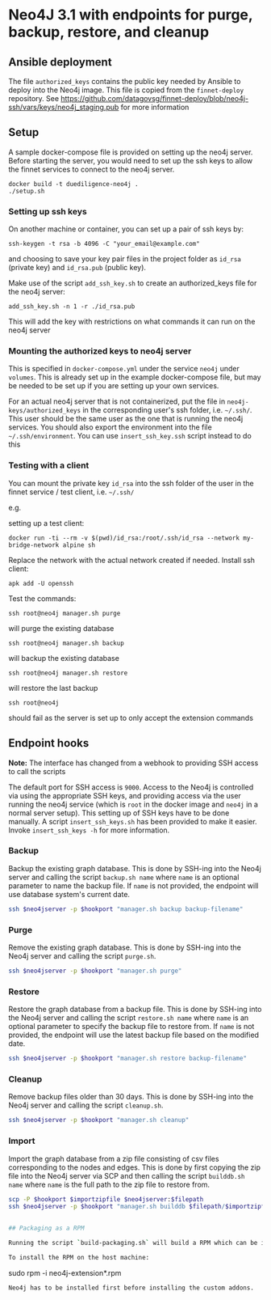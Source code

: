 # Neo4J 3.1 with endpoints for purge, backup, restore, and cleanup

## Ansible deployment

The file `authorized_keys` contains the public key needed by Ansible to deploy into the Neo4j image. This file is copied from the `finnet-deploy` repository. See https://github.com/datagovsg/finnet-deploy/blob/neo4j-ssh/vars/keys/neo4j_staging.pub for more information

## Setup

A sample docker-compose file is provided on setting up the neo4j server. Before starting the server, you would need to set up the ssh keys to allow the finnet services to connect to the neo4j server. 

```
docker build -t duediligence-neo4j .
./setup.sh
```

### Setting up ssh keys

On another machine or container, you can set up a pair of ssh keys by:

```
ssh-keygen -t rsa -b 4096 -C "your_email@example.com"
```

and choosing to save your key pair files in the project folder as `id_rsa` (private key) and `id_rsa.pub` (public key).

Make use of the script `add_ssh_key.sh` to create an authorized_keys file for the neo4j server:

```
add_ssh_key.sh -n 1 -r ./id_rsa.pub
```

This will add the key with restrictions on what commands it can run on the neo4j server

### Mounting the authorized keys to neo4j server

This is specified in `docker-compose.yml` under the service `neo4j` under `volumes`. This is already set up in the example docker-compose file, but may be needed to be set up if you are setting up your own services. 

For an actual neo4j server that is not containerized, put the file in `neo4j-keys/authorized_keys` in the corresponding user's ssh folder, i.e. `~/.ssh/`. This user should be the same user as the one that is running the neo4j services. You should also export the environment into the file `~/.ssh/environment`. You can use `insert_ssh_key.ssh` script instead to do this

### Testing with a client 

You can mount the private key `id_rsa` into the ssh folder of the user in the finnet service / test client, i.e. `~/.ssh/` 

e.g.

setting up a test client:

```
docker run -ti --rm -v $(pwd)/id_rsa:/root/.ssh/id_rsa --network my-bridge-network alpine sh
```

Replace the network with the actual network created if needed. Install ssh client:

`apk add -U openssh`

Test the commands:

`ssh root@neo4j manager.sh purge`

will purge the existing database

`ssh root@neo4j manager.sh backup`

will backup the existing database

`ssh root@neo4j manager.sh restore`

will restore the last backup

`ssh root@neo4j`

should fail as the server is set up to only accept the extension commands

## Endpoint hooks

**Note:** The interface has changed from a webhook to providing SSH access to call the scripts

The default port for SSH access is `9000`. Access to the Neo4j is controlled via using the appropriate SSH keys, and providing access via the user running the neo4j service (which is `root` in the docker image and `neo4j` in a normal server setup). This setting up of SSH keys have to be done manually. A script `insert_ssh_keys.sh` has been provided to make it easier. Invoke `insert_ssh_keys -h` for more information.

### Backup

Backup the existing graph database. This is done by SSH-ing into the Neo4j server and calling the script `backup.sh name` where `name` is an optional parameter to name the backup file. If `name` is not provided, the endpoint will use database system's current date.

```bash
ssh $neo4jserver -p $hookport "manager.sh backup backup-filename"
```

### Purge

Remove the existing graph database. This is done by SSH-ing into the Neo4j server and calling the script `purge.sh`.

```bash
ssh $neo4jserver -p $hookport "manager.sh purge"
```

### Restore

Restore the graph database from a backup file. This is done by SSH-ing into the Neo4j server and calling the script `restore.sh name` where `name` is an optional parameter to specify the backup file to restore from. If `name` is not provided, the endpoint will use the latest backup file based on the modified date.

```bash
ssh $neo4jserver -p $hookport "manager.sh restore backup-filename"
```

### Cleanup

Remove backup files older than 30 days. This is done by SSH-ing into the Neo4j server and calling the script `cleanup.sh`.

```bash
ssh $neo4jserver -p $hookport "manager.sh cleanup"
```


### Import

Import the graph database from a zip file consisting of csv files corresponding to the nodes and edges. This is done by first copying the zip file into the Neo4j server via SCP and then calling the script `builddb.sh name` where `name` is the full path to the zip file to restore from.

```bash
scp -P $hookport $importzipfile $neo4jserver:$filepath
ssh $neo4jserver -p $hookport "manager.sh builddb $filepath/$importzipfile"


## Packaging as a RPM

Running the script `build-packaging.sh` will build a RPM which can be installed in the host machine (with Neo4j installed) as a service.

To install the RPM on the host machine:
```
sudo rpm -i neo4j-extension*.rpm
```
Neo4j has to be installed first before installing the custom addons.
